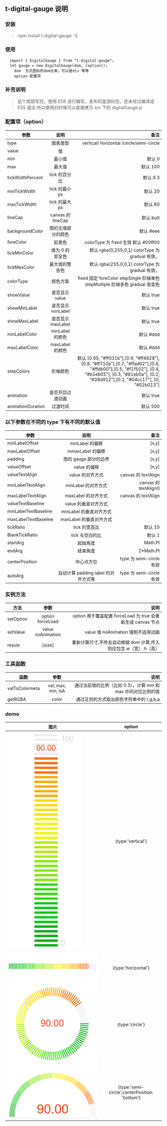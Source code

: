 ## t-digital-gauge 说明

### 安装

> npm install t-digital-gauge -S

### 使用

```
  import { DigitalGauge } from "t-digital-gauge";
  let gauge = new DigitalGauge(dom, [option]);
    dom  方式图标的dom元素，可以是div 等等
    option 配置项
```

### 补充说明

> 这个库刚写完，使用 ES6 进行编写，发布的是源码包，还未经过编译成 ES5 语法
> 所以使用的时候可以直接拷贝 src 下的 digitalGauge.js

### 配置项（option）

| 参数              |        说明        |                                                                                                                                                                                               备注 |
| ----------------- | :----------------: | -------------------------------------------------------------------------------------------------------------------------------------------------------------------------------------------------: |
| type              |      图表类型      |                                                                                                                                                           vertical/ horizontal /circle/semi-circle |
| value             |         值         |                                                                                                                                                                                                    |
| min               |       最小值       |                                                                                                                                                                                             默认 0 |
| max               |       最大值       |                                                                                                                                                                                           默认 100 |
| tickWidthPercent  |   tick 的百分比    |                                                                                                                                                                                           默认 0.3 |
| minTickWidth      |   tick 的最小 px   |                                                                                                                                                                                            默认 20 |
| maxTickWidth      |   tick 的最大 px   |                                                                                                                                                                                            默认 60 |
| lineCap           | canvas 的 lineCap  |                                                                                                                                                                                          默认 butt |
| backgroundColor   | 图的无值部分的颜色 |                                                                                                                                                                                          默认 #eee |
| foreColor         |       前景色       |                                                                                                                                                               colorType 为 fixed 生效 默认 #00ff00 |
| tickMinColor      |  值为 0 的安全色   |                                                                                                                                                   默认 rgba(0,255,0,1) colorType 为 gradual 有效， |
| tickMaxColor      |   最大值的警告色   |                                                                                                                                                   默认 rgba(255,0,0,1) colorType 为 gradual 有效， |
| colorType         |      颜色方案      |                                                                                                                      fixed 固定 foreColor stepSingle 阶梯单色 stepMultiple 阶梯多色 gradual 渐变色 |
| showValue         |   是否显示 value   |                                                                                                                                                                                          默认 true |
| showMinLabel      | 是否显示 minLabel  |                                                                                                                                                                                          默认 true |
| showMaxLabel      | 是否显示 maxLabel  |                                                                                                                                                                                          默认 true |
| minLabelColor     |  minLabel 的颜色   |                                                                                                                                                                                          默认 #ddd |
| maxLabelColor     |  maxLabel 的颜色   |                                                                                                                                                                                          默认 #ddd |
| stepColors        |      阶梯颜色      | 默认 [0.95, "#ff031b"],[0.9, "#ff4828"],[0.8, "#ff710a"],[0.7, "#ffad02"],[0.6, "#ffdb00"],[0.5, "#f1f502"], [0.4, "#b1eb05"], [0.3, "#81eb0a"], [0.2, "#38d912"],[0.1, "#04cc17"], [0, "#02b013"] |
| animation         |  是否开启过渡动画  |                                                                                                                                                                                          默认 true |
| animationDuration |      过渡时间      |                                                                                                                                                                                           默认 500 |

### 以下参数在不同的 type 下有不同的默认值

| 参数                 |                说明                 |                     备注 |
| -------------------- | :---------------------------------: | -----------------------: |
| minLabelOffset       |           minLabel 的偏移           |                    [x,y] |
| maxLabelOffset       |          mmaxLabel 的偏移           |                    [x,y] |
| padding              |        图的 gauge 部分的边界        |                    [x,y] |
| valueOffset          |            value 的偏移             |                    [x,y] |
| valueTextAlign       |          value 的对齐方式           |      canvas 的 textAlign |
| minLabelTextAlign    |         minLabel 的对齐方式         |     canvas 的 textAlign0 |
| maxLabelTextAlign    |         maxLabel 的对齐方式         |      canvas 的 textAlign |
| valueTextBaseline    |        value 的垂直对齐方式         |                          |
| minLabelTextBaseline |       minLabel 的垂直对齐方式       |                          |
| maxLabelTextBaseline |       maxLabel 的垂直对齐方式       |                          |
| tickRatio            |            tick 的宽高比            |                  默认 10 |
| BlankTickRatio       |           tick 与空白的比           |                   默认 1 |
| startArg             |              起始角度               |                  Math.PI |
| endArg               |              结束角度               |               2\*Math.PI |
| centerPosition       |             中心点方位              | type 为 semi-circle 有效 |
| autoArg              | 自动计算 padding label 的对齐方式等 | type 为 semi-circle 有效 |

### 实例方法

| 方法      |       参数        |                                                              说明 |
| --------- | :---------------: | ----------------------------------------------------------------: |
| setOption | option forceLoad  |      option 用于覆盖配置 forceLoad 为 true 会重新生成 canvas 节点 |
| setValue  | value noAnimation |                               value 值 noAnimation 强制不适用动画 |
| resize    |      [size]       | 重新计算尺寸,不传会自动根据 dom 计算,传入则应包含 w（宽） h（高） |

### 工具函数

| 函数           |        参数        |                                                           说明 |
| -------------- | :----------------: | -------------------------------------------------------------: |
| valToColormeta | val, max, min, isA | 通过当前值的比例（比如 0.3），计算 min 和 max 中间对应比例的值 |
| getRGBA        |       color        |                       通过正则的方式取出颜色字符串中的 r,g,b,a |

### demo

| 图片                                                                                                       |                    option                     |
| ---------------------------------------------------------------------------------------------------------- | :-------------------------------------------: |
| ![vertical](https://github.com/xiaomitangtang/t-digital-gauge/blob/master/img/vertival.png?raw=true)       |               {type:'vertical'}               |
| ![horizontal](https://github.com/xiaomitangtang/t-digital-gauge/blob/master/img/horizontal.png?raw=true)   |              {type:'horizontal'}              |
| ![circle](https://github.com/xiaomitangtang/t-digital-gauge/blob/master/img/circle.png?raw=true)           |                {type:'circle'}                |
| ![semi-circle](https://github.com/xiaomitangtang/t-digital-gauge/blob/master/img/semi-bottom.png?raw=true) | {type:'semi-circle',centerPosition: 'bottom'} |
